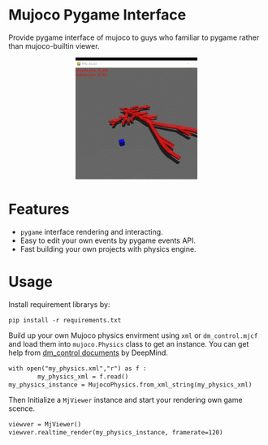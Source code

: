 # Mujoco Pygame Interface
Provide pygame interface of mujoco to guys who familiar to pygame rather than mujoco-builtin viewer.
<p style="text-align: center;">
    <img src="./readme/1.gif" style="background-color: white;">
</p>

# Features
- `pygame` interface rendering and interacting.
- Easy to edit your own events by pygame events API.
- Fast building your own projects with physics engine.

# Usage
Install requirement librarys by:
    
    pip install -r requirements.txt

Build up your own Mujoco physics envirment using `xml` or `dm_control.mjcf` and load them into `mujoco.Physics` class to get an instance. You can get help from [dm_control documents](https://github.com/deepmind/dm_control) by DeepMind. 

    with open("my_physics.xml","r") as f :
            my_physics_xml = f.read()
    my_physics_instance = MujocoPhysics.from_xml_string(my_physics_xml)

Then Initialize a `MjViewer` instance and start your rendering own game scence.

    viewver = MjViewer()
    viewver.realtime_render(my_physics_instance, framerate=120)
    
